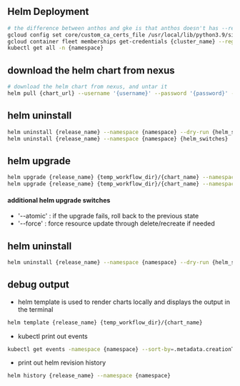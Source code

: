 ## Helm Deployment
```bash
# the difference between anthos and gke is that anthos doesn't has --region flag
gcloud config set core/custom_ca_certs_file /usr/local/lib/python3.9/site-packages/certifi/cacert.pem
gcloud container fleet memberships get-credentials {cluster_name} --region {region} --project {project_id}
kubectl get all -n {namespace}
```

## download the helm chart from nexus
```bash
# download the helm chart from nexus, and untar it
helm pull {chart_url} --username '{username}' --password '{password}' --untar --untardir {dir}
```

## helm uninstall
```bash
helm uninstall {release_name} --namespace {namespace} --dry-run {helm_switches}
helm uninstall {release_name} --namespace {namespace} {helm_switches}
```

## helm upgrade

```bash
helm upgrade {release_name} {temp_workflow_dir}/{chart_name} --namespace {namespace} --values {temp_workflow_dir}/values.yml --dry-run --install {helm_switches}
helm upgrade {release_name} {temp_workflow_dir}/{chart_name} --namespace {namespace} --values {temp_workflow_dir}/values.yml --install {helm_switches}
```

#### additional helm upgrade switches
- '--atomic' : if the upgrade fails, roll back to the previous state
- '--force' : force resource update through delete/recreate if needed

## helm uninstall
```bash
helm uninstall {release_name} --namespace {namespace} --dry-run {helm_switches}
```
## debug output
- helm template is used to render charts locally and displays the output in the terminal
```bash
helm template {release_name} {temp_workflow_dir}/{chart_name}
```
- kubectl print out events
```bash
kubectl get events -namespace {namespace} --sort-by=.metadata.creationTimestamp -o json
```
- print out helm revision history
```bash
helm history {release_name} --namespace {namespace}
```

